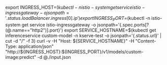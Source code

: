 export INGRESS_HOST=$(kubectl -n istio-system get service istio-ingressgateway -o jsonpath='{.status.loadBalancer.ingress[0].ip}')
export INGRESS_PORT=$(kubectl -n istio-system get service istio-ingressgateway -o jsonpath='{.spec.ports[?(@.name=="http2")].port}')
export SERVICE_HOSTNAME=$(kubectl get inferenceservice custom-model -n kserve-test -o jsonpath='{.status.url}' | cut -d "/" -f 3)
curl -v -H "Host: ${SERVICE_HOSTNAME}" -H "Content-Type: application/json" "http://${INGRESS_HOST}:${INGRESS_PORT}/v1/models/custom-image:predict" -d @./input.json
